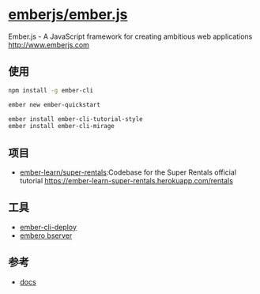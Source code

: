# [emberjs/ember.js](https://github.com/emberjs/ember.js)

Ember.js - A JavaScript framework for creating ambitious web applications <http://www.emberjs.com>

## 使用

```sh
npm install -g ember-cli

ember new ember-quickstart

ember install ember-cli-tutorial-style
ember install ember-cli-mirage
```

## 项目

* [ember-learn/super-rentals](https://github.com/ember-learn/super-rentals):Codebase for the Super Rentals official tutorial <https://ember-learn-super-rentals.herokuapp.com/rentals>

## 工具

* [ember-cli-deploy](http://ember-cli-deploy.com/)
* [embero bserver](https://emberobserver.com/)

## 参考

* [docs](https://guides.emberjs.com/)
